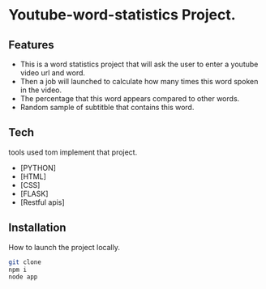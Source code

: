 # Youtube-word-statistics Project.

## Features

- This is a word statistics project that will ask the user to enter a youtube video url and word.
- Then a job will launched to calculate how many times this word spoken in the video.
- The percentage that this word appears compared to other words. 
- Random sample of subtitble that contains this word.

## Tech

tools used tom implement that project.

- [PYTHON]
- [HTML] 
- [CSS] 
- [FLASK] 
- [Restful apis]


## Installation

How to launch the project locally.
```sh
git clone 
npm i
node app
```


